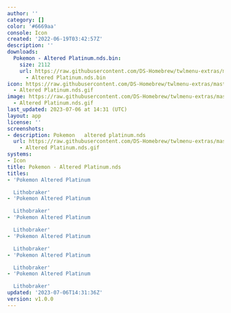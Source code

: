 ```yaml
---
author: ''
category: []
color: '#6669aa'
console: Icon
created: '2022-06-19T03:42:57Z'
description: ''
downloads:
  Pokemon - Altered Platinum.nds.bin:
    size: 2112
    url: https://raw.githubusercontent.com/DS-Homebrew/twlmenu-extras/master/_nds/TWiLightMenu/icons/Pokemon
      - Altered Platinum.nds.bin
icon: https://raw.githubusercontent.com/DS-Homebrew/twlmenu-extras/master/_nds/TWiLightMenu/icons/gif/Pokemon
  - Altered Platinum.nds.gif
image: https://raw.githubusercontent.com/DS-Homebrew/twlmenu-extras/master/_nds/TWiLightMenu/icons/gif/Pokemon
  - Altered Platinum.nds.gif
last_updated: 2023-07-06 at 14:31 (UTC)
layout: app
license: ''
screenshots:
- description: Pokemon   altered platinum.nds
  url: https://raw.githubusercontent.com/DS-Homebrew/twlmenu-extras/master/_nds/TWiLightMenu/icons/gif/Pokemon
    - Altered Platinum.nds.gif
systems:
- Icon
title: Pokemon - Altered Platinum.nds
titles:
- 'Pokemon Altered Platinum

  Lithobraker'
- 'Pokemon Altered Platinum

  Lithobraker'
- 'Pokemon Altered Platinum

  Lithobraker'
- 'Pokemon Altered Platinum

  Lithobraker'
- 'Pokemon Altered Platinum

  Lithobraker'
- 'Pokemon Altered Platinum

  Lithobraker'
updated: '2023-07-06T14:31:36Z'
version: v1.0.0
---
```

